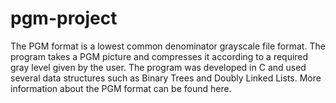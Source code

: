 # pgm-project

The PGM format is a lowest common denominator grayscale file format. The program takes a PGM picture and compresses it according to a required gray level given by the user. The program was developed in C and used several data structures such as Binary Trees and Doubly Linked Lists. More information about the PGM format can be found here.
